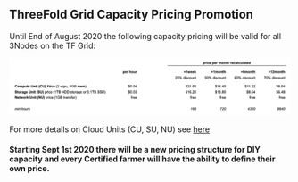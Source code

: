 ## ThreeFold Grid Capacity Pricing Promotion

Until End of August 2020 the following capacity pricing will be valid for all 3Nodes on the TF Grid:

![](img/capacity_price_promo.png)


For more details on Cloud Units (CU, SU, NU) see [here](https://wiki3.threefold.io/#/cloud_units_4)

#### Starting Sept 1st 2020 there will be a new pricing structure for DIY capacity and every Certified farmer will have the ability to define their own price.